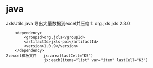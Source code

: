 # java
JxlsUtils.java  导出大量数据到excel并压缩
   1:<dependency>
			<groupId>org.jxls</groupId>
			<artifactId>jxls</artifactId>
			<version>2.3.0</version>
		</dependency>

		<dependency>
			<groupId>org.jxls</groupId>
			<artifactId>jxls-poi</artifactId>
			<version>1.0.9</version>
		</dependency>
    2:excel模板文件   jx:area(lastCell="K5")
                     jx:each(items="list" var="item" lastCell="K3")
